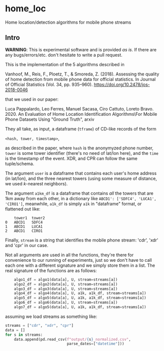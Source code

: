 # home_loc

Home location/detection algorithms for mobile phone streams

## Intro

**WARNING**: This is experimental software and is provided *as is*. If
there are any bugs/errors/etc. don't hesitate to write a pull request.

This is the implementation of the 5 algorithms described in

Vanhoof, M., Reis, F., Ploetz, T., & Smoreda, Z. (2018). Assessing the
quality of home detection from mobile phone data for official
statistics. In Journal of Official Statistics (Vol. 34,
pp. 935–960). https://doi.org/10.2478/jos-2018-0046

that we used in our paper:

Luca Pappalardo, Leo Ferres, Manuel Sacasa, Ciro Cattuto, Loreto
Bravo. 2020. An Evaluation of Home Location Identification
Algorithms\\For Mobile Phone Datasets Using "Ground Truth", arxiv

They all take, as input, a dataframe (`tframe`) of CD-like records of
the form

`<hash, tower, timestamp>`,

as described in the paper, where `hash` is the anonymyzed phone
number, `tower` is some tower identifier (there's no need of lat/lon
here), and the `time` is the timestamp of the event. XDR, and CPR can
follow the same tuple/schema.

The argument `user` is a dataframe that contains each user's home
address (in lat/lon), and the three nearest towers (using some measure
of distance, we used *k*-nearest neighbors).

The argument `a1km_df` is a dataframe that contains *all* the towers
that are 1km away from each other, in a dictionary like `ABCD1':
['SDFC4', 'LUCA1', 'CIRO1']`, meanwhile, `a1k_df` is simply `a1k` in
"dataframe" format, or flattened out like:

```
	tower1	tower2
0	ABCD1	SDFC4
1	ABCD1	LUCA1
2	ABCD1	CIRO1
```

Finally, `stream` is a string that identifies the mobile phone stream:
'cdr', 'xdr' and 'cpr' in our case.

Not all arguments are used in all the functions, they're there for
convenience to our running of experiments, just so we don't have to
call each one with a different signature and we simply store them in a
list. The real signature of the functions are as follows:

``` python
    algo1_df = algo1(data[a], U, stream=streams[a])
    algo2_df = algo2(data[a], U, stream=streams[a])
    algo3_df = algo3(data[a], U, stream=streams[a])
    algo4_df = algo4(data[a], U, a1k, a1k_df, stream=streams[a])
    algo5_df = algo5(data[a], U, a1k, a1k_df, stream=streams[a])
    algo6_df = algo6(data[a], U, stream=streams[a])
    algo7_df = algo5(data[a], U, a1k, a1k_df, stream=streams[a])
```

assuming we load streams as something like:

``` python
streams = ["cdr", "xdr", "cpr"]
data = []
for s in streams:
    data.append(pd.read_csv(f"output/{s}_normalized.csv",
                            parse_dates=["datetime"]))
```

